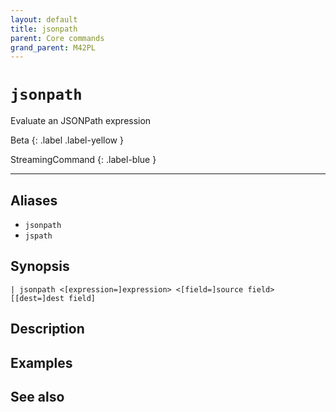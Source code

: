 ```yaml
---
layout: default
title: jsonpath
parent: Core commands
grand_parent: M42PL
---
```


# `jsonpath`

Evaluate an JSONPath expression

Beta
{: .label .label-yellow }

StreamingCommand
{: .label-blue }

---



## Aliases

* `jsonpath`
* `jspath`


## Synopsis

```shell
| jsonpath <[expression=]expression> <[field=]source field>[[dest=]dest field]
```


## Description

## Examples

## See also

